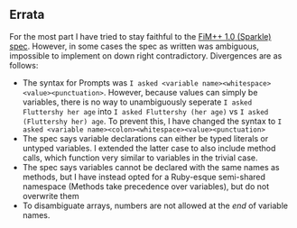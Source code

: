 ## Errata

For the most part I have tried to stay faithful to the [FiM++ 1.0 (Sparkle) spec][spec].
However, in some cases the spec as written was ambiguous, impossible to implement on down right contradictory. Divergences are as follows:

* The syntax for Prompts was `I asked <variable
  name><whitespace><value><punctuation>`. However, because values can simply be
  variables, there is no way to unambiguously seperate `I asked Fluttershy her
  age` into `I asked Fluttershy (her age)` vs `I asked (Fluttershy her) age`. To
  prevent this, I have changed the syntax to `I asked <variable
  name><colon><whitespace><value><punctuation>`
* The spec says variable declarations can either be typed literals or untyped
  variables. I extended the latter case to also include method calls, which
  function very similar to variables in the trivial case.
* The spec says variables cannot be declared with the same names as methods, but
  I have instead opted for a Ruby-esque semi-shared namespace (Methods take
  precedence over variables), but do not overwrite them
* To disambiguate arrays, numbers are not allowed at the _end_ of variable
  names.

[spec]: https://docs.google.com/document/d/1gU-ZROmZu0Xitw_pfC1ktCDvJH5rM85TxxQf5pg_xmg/edit?pli=1#
